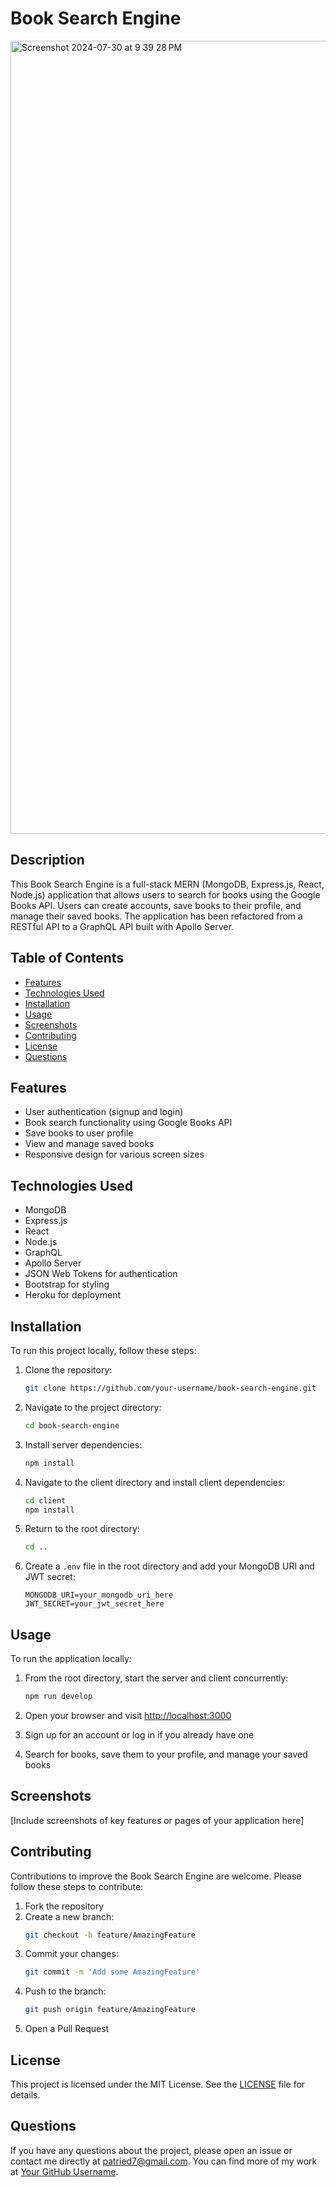 # Book Search Engine

<img width="1269" alt="Screenshot 2024-07-30 at 9 39 28 PM" src="https://github.com/user-attachments/assets/b97554d7-1cce-459c-af86-66939cc78c6d">



## Description
This Book Search Engine is a full-stack MERN (MongoDB, Express.js, React, Node.js) application that allows users to search for books using the Google Books API. Users can create accounts, save books to their profile, and manage their saved books. The application has been refactored from a RESTful API to a GraphQL API built with Apollo Server.

## Table of Contents
- [Features](#features)
- [Technologies Used](#technologies-used)
- [Installation](#installation)
- [Usage](#usage)
- [Screenshots](#screenshots)
- [Contributing](#contributing)
- [License](#license)
- [Questions](#questions)

## Features
- User authentication (signup and login)
- Book search functionality using Google Books API
- Save books to user profile
- View and manage saved books
- Responsive design for various screen sizes

## Technologies Used
- MongoDB
- Express.js
- React
- Node.js
- GraphQL
- Apollo Server
- JSON Web Tokens for authentication
- Bootstrap for styling
- Heroku for deployment

## Installation
To run this project locally, follow these steps:

1. Clone the repository:
    ```bash
    git clone https://github.com/your-username/book-search-engine.git
    ```

2. Navigate to the project directory:
    ```bash
    cd book-search-engine
    ```

3. Install server dependencies:
    ```bash
    npm install
    ```

4. Navigate to the client directory and install client dependencies:
    ```bash
    cd client
    npm install
    ```

5. Return to the root directory:
    ```bash
    cd ..
    ```

6. Create a `.env` file in the root directory and add your MongoDB URI and JWT secret:
    ```env
    MONGODB_URI=your_mongodb_uri_here
    JWT_SECRET=your_jwt_secret_here
    ```

## Usage
To run the application locally:

1. From the root directory, start the server and client concurrently:
    ```bash
    npm run develop
    ```

2. Open your browser and visit [http://localhost:3000](http://localhost:3000)
3. Sign up for an account or log in if you already have one
4. Search for books, save them to your profile, and manage your saved books

## Screenshots
[Include screenshots of key features or pages of your application here]

## Contributing
Contributions to improve the Book Search Engine are welcome. Please follow these steps to contribute:

1. Fork the repository
2. Create a new branch:
    ```bash
    git checkout -b feature/AmazingFeature
    ```
3. Commit your changes:
    ```bash
    git commit -m 'Add some AmazingFeature'
    ```
4. Push to the branch:
    ```bash
    git push origin feature/AmazingFeature
    ```
5. Open a Pull Request

## License
This project is licensed under the MIT License. See the [LICENSE](LICENSE) file for details.

## Questions
If you have any questions about the project, please open an issue or contact me directly at patried7@gmail.com.
You can find more of my work at [Your GitHub Username](https://github.com/your-username).
